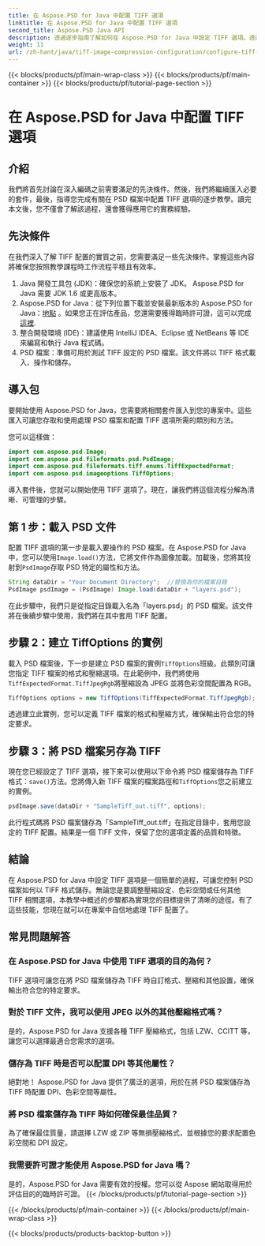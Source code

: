 ```yaml
---
title: 在 Aspose.PSD for Java 中配置 TIFF 選項
linktitle: 在 Aspose.PSD for Java 中配置 TIFF 選項
second_title: Aspose.PSD Java API
description: 透過逐步指南了解如何在 Aspose.PSD for Java 中設定 TIFF 選項。透過將 PSD 檔案另存為高品質 TIFF 來掌握影像處理。
weight: 11
url: /zh-hant/java/tiff-image-compression-configuration/configure-tiff-options/
---
```


{{< blocks/products/pf/main-wrap-class >}}
{{< blocks/products/pf/main-container >}}
{{< blocks/products/pf/tutorial-page-section >}}

# 在 Aspose.PSD for Java 中配置 TIFF 選項

## 介紹

我們將首先討論在深入編碼之前需要滿足的先決條件。然後，我們將繼續匯入必要的套件，最後，指導您完成有關在 PSD 檔案中配置 TIFF 選項的逐步教學。讀完本文後，您不僅會了解該過程，還會獲得應用它的實務經驗。

## 先決條件

在我們深入了解 TIFF 配置的實質之前，您需要滿足一些先決條件。掌握這些內容將確保您按照教學課程時工作流程平穩且有效率。

1. Java 開發工具包 (JDK)：確保您的系統上安裝了 JDK。 Aspose.PSD for Java 需要 JDK 1.6 或更高版本。
2.  Aspose.PSD for Java：從下列位置下載並安裝最新版本的 Aspose.PSD for Java：[地點](https://releases.aspose.com/psd/java/) 。如果您正在評估產品，您還需要獲得臨時許可證，這可以完成[這裡](https://purchase.aspose.com/temporary-license/).
3. 整合開發環境 (IDE)：建議使用 IntelliJ IDEA、Eclipse 或 NetBeans 等 IDE 來編寫和執行 Java 程式碼。
4. PSD 檔案：準備可用於測試 TIFF 設定的 PSD 檔案。該文件將以 TIFF 格式載入、操作和儲存。

## 導入包

要開始使用 Aspose.PSD for Java，您需要將相關套件匯入到您的專案中。這些匯入可讓您存取和使用處理 PSD 檔案和配置 TIFF 選項所需的類別和方法。

您可以這樣做：

```java
import com.aspose.psd.Image;
import com.aspose.psd.fileformats.psd.PsdImage;
import com.aspose.psd.fileformats.tiff.enums.TiffExpectedFormat;
import com.aspose.psd.imageoptions.TiffOptions;
```

導入套件後，您就可以開始使用 TIFF 選項了。現在，讓我們將這個流程分解為清晰、可管理的步驟。

## 第 1 步：載入 PSD 文件

配置 TIFF 選項的第一步是載入要操作的 PSD 檔案。在 Aspose.PSD for Java 中，您可以使用`Image.load()`方法，它將文件作為圖像加載。加載後，您將其投射到`PsdImage`存取 PSD 特定的屬性和方法。

```java
String dataDir = "Your Document Directory";  //替換為你的檔案目錄
PsdImage psdImage = (PsdImage) Image.load(dataDir + "layers.psd");
```

在此步驟中，我們只是從指定目錄載入名為「layers.psd」的 PSD 檔案。該文件將在後續步驟中使用，我們將在其中套用 TIFF 配置。

## 步驟 2：建立 TiffOptions 的實例

載入 PSD 檔案後，下一步是建立 PSD 檔案的實例`TiffOptions`班級。此類別可讓您指定 TIFF 檔案的格式和壓縮選項。在此範例中，我們將使用`TiffExpectedFormat.TiffJpegRgb`將壓縮設為 JPEG 並將色彩空間配置為 RGB。

```java
TiffOptions options = new TiffOptions(TiffExpectedFormat.TiffJpegRgb);
```

透過建立此實例，您可以定義 TIFF 檔案的格式和壓縮方式，確保輸出符合您的特定要求。

## 步驟 3：將 PSD 檔案另存為 TIFF

現在您已經設定了 TIFF 選項，接下來可以使用以下命令將 PSD 檔案儲存為 TIFF 格式：`save()`方法。您將傳入新 TIFF 檔案的檔案路徑和`TiffOptions`您之前建立的實例。

```java
psdImage.save(dataDir + "SampleTiff_out.tiff", options);
```

此行程式碼將 PSD 檔案儲存為「SampleTiff_out.tiff」在指定目錄中，套用您設定的 TIFF 配置。結果是一個 TIFF 文件，保留了您的選項定義的品質和特徵。

## 結論

在 Aspose.PSD for Java 中設定 TIFF 選項是一個簡單的過程，可讓您控制 PSD 檔案如何以 TIFF 格式儲存。無論您是要調整壓縮設定、色彩空間或任何其他 TIFF 相關選項，本教學中概述的步驟都為實現您的目標提供了清晰的途徑。有了這些技能，您現在就可以在專案中自信地處理 TIFF 配置了。

## 常見問題解答

### 在 Aspose.PSD for Java 中使用 TIFF 選項的目的為何？
TIFF 選項可讓您在將 PSD 檔案儲存為 TIFF 時自訂格式、壓縮和其他設置，確保輸出符合您的特定要求。

### 對於 TIFF 文件，我可以使用 JPEG 以外的其他壓縮格式嗎？
是的，Aspose.PSD for Java 支援各種 TIFF 壓縮格式，包括 LZW、CCITT 等，讓您可以選擇最適合您需求的選項。

### 儲存為 TIFF 時是否可以配置 DPI 等其他屬性？
絕對地！ Aspose.PSD for Java 提供了廣泛的選項，用於在將 PSD 檔案儲存為 TIFF 時配置 DPI、色彩空間等屬性。

### 將 PSD 檔案儲存為 TIFF 時如何確保最佳品質？
為了確保最佳質量，請選擇 LZW 或 ZIP 等無損壓縮格式，並根據您的要求配置色彩空間和 DPI 設定。

### 我需要許可證才能使用 Aspose.PSD for Java 嗎？
是的，Aspose.PSD for Java 需要有效的授權。您可以從 Aspose 網站取得用於評估目的的臨時許可證。
{{< /blocks/products/pf/tutorial-page-section >}}

{{< /blocks/products/pf/main-container >}}
{{< /blocks/products/pf/main-wrap-class >}}

{{< blocks/products/products-backtop-button >}}
